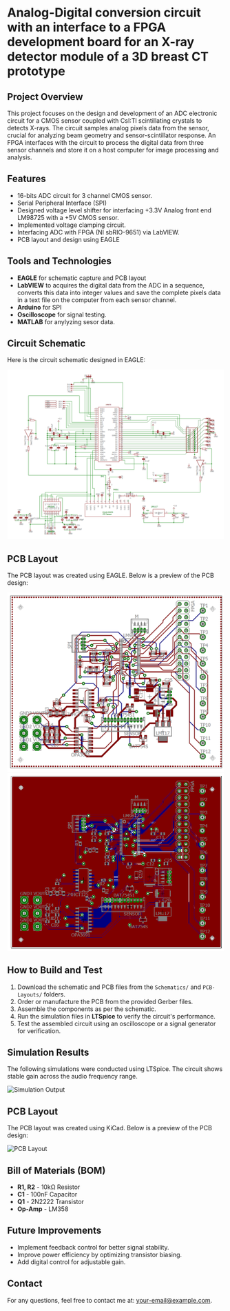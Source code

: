 # Analog-Digital conversion circuit with an interface to a FPGA development board for an X-ray detector module of a 3D breast CT prototype


## Project Overview
This project focuses on the design and development of an ADC electronic circuit for a CMOS sensor coupled with CsI:Tl scintillating crystals to detects X-rays. The circuit samples analog pixels data from the sensor, crucial for analyzing beam geometry and sensor-scintillator response. An FPGA interfaces with the circuit to process the digital data from three sensor channels and store it on a host computer for image processing and analysis.

## Features
- 16-bits ADC circuit for 3 channel CMOS sensor.
- Serial Peripheral Interface (SPI)
- Designed voltage level shifter for interfacing +3.3V Analog front end LM98725 with a +5V CMOS sensor.
- Implemented voltage clamping circuit.
- Interfacing ADC with FPGA (NI sbRIO-9651) via LabVIEW.
- PCB layout and design using EAGLE

## Tools and Technologies

- **EAGLE** for schematic capture and PCB layout
- **LabVIEW** to acquires the digital data from the ADC in a sequence, converts this data into integer values and save the complete pixels data in a text file on the computer from each sensor channel.
- **Arduino** for SPI
- **Oscilloscope** for signal testing.
- **MATLAB** for anylyzing sesor data.

  
## Circuit Schematic
Here is the circuit schematic designed in EAGLE:

![ADC Schematic](ADCschematic.png)

## PCB Layout
The PCB layout was created using EAGLE. Below is a preview of the PCB design:

![ADC PCB Layout](PCBLayout.png)
![ADC PCB Layout](PCBLayoutGND.png)




## How to Build and Test
1. Download the schematic and PCB files from the `Schematics/` and `PCB-Layouts/` folders.
2. Order or manufacture the PCB from the provided Gerber files.
3. Assemble the components as per the schematic.
4. Run the simulation files in **LTSpice** to verify the circuit's performance.
5. Test the assembled circuit using an oscilloscope or a signal generator for verification.
   
## Simulation Results
The following simulations were conducted using LTSpice. The circuit shows stable gain across the audio frequency range.

![Simulation Output](ADCschematic.png.png)

## PCB Layout
The PCB layout was created using KiCad. Below is a preview of the PCB design:

![PCB Layout](Images/pcb_layout.png)
## Bill of Materials (BOM)
- **R1, R2** - 10kΩ Resistor
- **C1** - 100nF Capacitor
- **Q1** - 2N2222 Transistor
- **Op-Amp** - LM358
## Future Improvements
- Implement feedback control for better signal stability.
- Improve power efficiency by optimizing transistor biasing.
- Add digital control for adjustable gain.
## Contact
For any questions, feel free to contact me at: [your-email@example.com](mailto:your-email@example.com).
